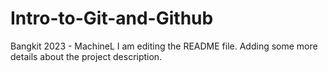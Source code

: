 # Intro-to-Git-and-Github
Bangkit 2023 - MachineL
I am editing the README file. Adding some more details about the project description.
